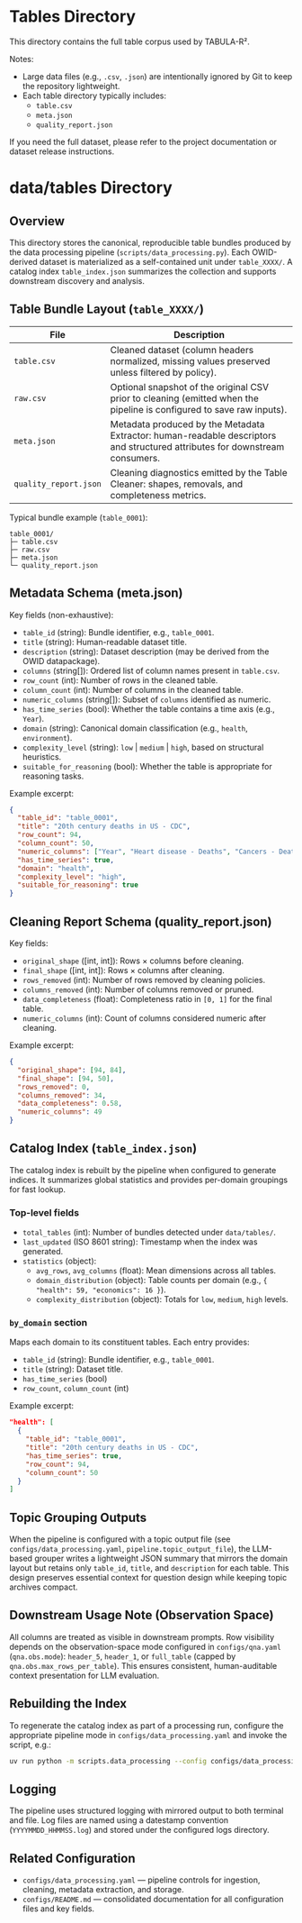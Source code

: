 # Tables Directory

This directory contains the full table corpus used by TABULA-R².

Notes:
- Large data files (e.g., `.csv`, `.json`) are intentionally ignored by Git to keep the repository lightweight.
- Each table directory typically includes:
  - `table.csv`
  - `meta.json`
  - `quality_report.json`

If you need the full dataset, please refer to the project documentation or dataset release instructions.
# data/tables Directory

## Overview
This directory stores the canonical, reproducible table bundles produced by the data processing pipeline (`scripts/data_processing.py`). Each OWID-derived dataset is materialized as a self-contained unit under `table_XXXX/`. A catalog index `table_index.json` summarizes the collection and supports downstream discovery and analysis.

## Table Bundle Layout (`table_XXXX/`)
| File | Description |
|------|-------------|
| `table.csv` | Cleaned dataset (column headers normalized, missing values preserved unless filtered by policy). |
| `raw.csv` | Optional snapshot of the original CSV prior to cleaning (emitted when the pipeline is configured to save raw inputs). |
| `meta.json` | Metadata produced by the Metadata Extractor: human-readable descriptors and structured attributes for downstream consumers. |
| `quality_report.json` | Cleaning diagnostics emitted by the Table Cleaner: shapes, removals, and completeness metrics. |

Typical bundle example (`table_0001`):
```text
table_0001/
├─ table.csv
├─ raw.csv
├─ meta.json
└─ quality_report.json
```

## Metadata Schema (meta.json)
Key fields (non-exhaustive):
- `table_id` (string): Bundle identifier, e.g., `table_0001`.
- `title` (string): Human-readable dataset title.
- `description` (string): Dataset description (may be derived from the OWID datapackage).
- `columns` (string[]): Ordered list of column names present in `table.csv`.
- `row_count` (int): Number of rows in the cleaned table.
- `column_count` (int): Number of columns in the cleaned table.
- `numeric_columns` (string[]): Subset of `columns` identified as numeric.
- `has_time_series` (bool): Whether the table contains a time axis (e.g., `Year`).
- `domain` (string): Canonical domain classification (e.g., `health`, `environment`).
- `complexity_level` (string): `low` | `medium` | `high`, based on structural heuristics.
- `suitable_for_reasoning` (bool): Whether the table is appropriate for reasoning tasks.

Example excerpt:
```json
{
  "table_id": "table_0001",
  "title": "20th century deaths in US - CDC",
  "row_count": 94,
  "column_count": 50,
  "numeric_columns": ["Year", "Heart disease - Deaths", "Cancers - Deaths"],
  "has_time_series": true,
  "domain": "health",
  "complexity_level": "high",
  "suitable_for_reasoning": true
}
```

## Cleaning Report Schema (quality_report.json)
Key fields:
- `original_shape` ([int, int]): Rows × columns before cleaning.
- `final_shape` ([int, int]): Rows × columns after cleaning.
- `rows_removed` (int): Number of rows removed by cleaning policies.
- `columns_removed` (int): Number of columns removed or pruned.
- `data_completeness` (float): Completeness ratio in `[0, 1]` for the final table.
- `numeric_columns` (int): Count of columns considered numeric after cleaning.

Example excerpt:
```json
{
  "original_shape": [94, 84],
  "final_shape": [94, 50],
  "rows_removed": 0,
  "columns_removed": 34,
  "data_completeness": 0.58,
  "numeric_columns": 49
}
```

## Catalog Index (`table_index.json`)
The catalog index is rebuilt by the pipeline when configured to generate indices. It summarizes global statistics and provides per-domain groupings for fast lookup.

### Top-level fields
- `total_tables` (int): Number of bundles detected under `data/tables/`.
- `last_updated` (ISO 8601 string): Timestamp when the index was generated.
- `statistics` (object):
  - `avg_rows`, `avg_columns` (float): Mean dimensions across all tables.
  - `domain_distribution` (object): Table counts per domain (e.g., `{ "health": 59, "economics": 16 }`).
  - `complexity_distribution` (object): Totals for `low`, `medium`, `high` levels.

### `by_domain` section
Maps each domain to its constituent tables. Each entry provides:
- `table_id` (string): Bundle identifier, e.g., `table_0001`.
- `title` (string): Dataset title.
- `has_time_series` (bool)
- `row_count`, `column_count` (int)

Example excerpt:
```json
"health": [
  {
    "table_id": "table_0001",
    "title": "20th century deaths in US - CDC",
    "has_time_series": true,
    "row_count": 94,
    "column_count": 50
  }
]
```

## Topic Grouping Outputs
When the pipeline is configured with a topic output file (see `configs/data_processing.yaml`, `pipeline.topic_output_file`), the LLM-based grouper writes a lightweight JSON summary that mirrors the domain layout but retains only `table_id`, `title`, and `description` for each table. This design preserves essential context for question design while keeping topic archives compact.

## Downstream Usage Note (Observation Space)
All columns are treated as visible in downstream prompts. Row visibility depends on the observation-space mode configured in `configs/qna.yaml` (`qna.obs.mode`): `header_5`, `header_1`, or `full_table` (capped by `qna.obs.max_rows_per_table`). This ensures consistent, human-auditable context presentation for LLM evaluation.

## Rebuilding the Index
To regenerate the catalog index as part of a processing run, configure the appropriate pipeline mode in `configs/data_processing.yaml` and invoke the script, e.g.:
```bash
uv run python -m scripts.data_processing --config configs/data_processing.yaml
```

## Logging
The pipeline uses structured logging with mirrored output to both terminal and file. Log files are named using a datestamp convention (`YYYYMMDD_HHMMSS.log`) and stored under the configured logs directory.

## Related Configuration
- `configs/data_processing.yaml` — pipeline controls for ingestion, cleaning, metadata extraction, and storage.
- `configs/README.md` — consolidated documentation for all configuration files and key fields.
